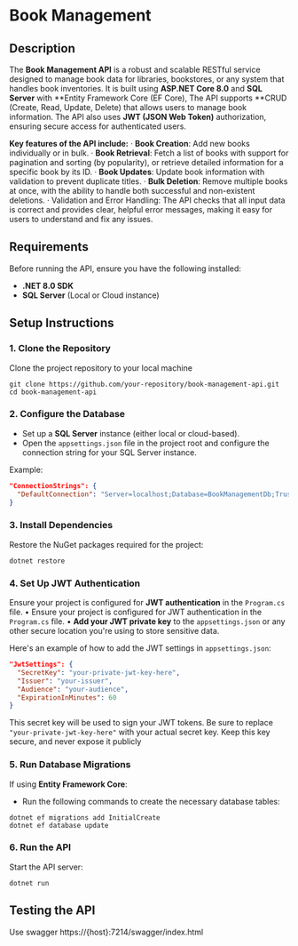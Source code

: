# Book Management

## Description
The **Book Management API** is a robust and scalable RESTful service designed to manage book data for libraries, bookstores, or any system that handles book inventories. It is built using **ASP.NET Core 8.0** and **SQL Server** with **Entity Framework Core (EF Core), The API supports **CRUD (Create, Read, Update, Delete) that allows users to manage book information. The API also  uses **JWT (JSON Web Token)** authorization, ensuring secure access for authenticated users.

**Key features of the API include:**
·  **Book Creation**: Add new books individually or in bulk.
·  **Book Retrieval**: Fetch a list of books with support for pagination and sorting (by popularity), or retrieve detailed information for a specific book by its ID.
·  **Book Updates**: Update book information with validation to prevent duplicate titles.
·  **Bulk Deletion**: Remove multiple books at once, with the ability to handle both successful and non-existent deletions.
·  Validation and Error Handling: The API checks that all input data is correct and provides clear, helpful error messages, making it easy for users to understand and fix any issues.

## Requirements
Before running the API, ensure you have the following installed:
* **.NET 8.0 SDK**
* **SQL Server** (Local or Cloud instance)

## Setup Instructions

### 1. Clone the Repository
Clone the project repository to your local machine
```
git clone https://github.com/your-repository/book-management-api.git
cd book-management-api
```

### 2. Configure the Database
* Set up a **SQL Server** instance (either local or cloud-based).
* Open the `appsettings.json` file in the project root and configure the connection string for your SQL Server instance.

Example:
```json
"ConnectionStrings": {
  "DefaultConnection": "Server=localhost;Database=BookManagementDb;Trusted_Connection=True;"
}
```

### 3. Install Dependencies
Restore the NuGet packages required for the project:
```
dotnet restore
```

### 4. Set Up JWT Authentication
Ensure your project is configured for **JWT authentication** in the `Program.cs` file.
• Ensure your project is configured for JWT authentication in the `Program.cs` file.
• **Add your JWT private key** to the `appsettings.json` or any other secure location you're using to store sensitive data.

Here's an example of how to add the JWT settings in `appsettings.json`:
```json
"JwtSettings": {
  "SecretKey": "your-private-jwt-key-here", 
  "Issuer": "your-issuer", 
  "Audience": "your-audience",
  "ExpirationInMinutes": 60
}
```

This secret key will be used to sign your JWT tokens. Be sure to replace `"your-private-jwt-key-here"` with your actual secret key. Keep this key secure, and never expose it publicly

### 5. Run Database Migrations
If using **Entity Framework Core**:
* Run the following commands to create the necessary database tables:
```
dotnet ef migrations add InitialCreate
dotnet ef database update
```

### 6. Run the API
Start the API server:
```
dotnet run
```

## Testing the API
Use swagger https://{host}:7214/swagger/index.html
